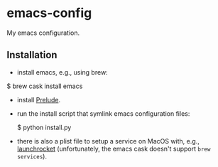 emacs-config
============

My emacs configuration.


Installation
------------

- install emacs, e.g., using brew:

$ brew cask install emacs

- install [Prelude](https://github.com/bbatsov/prelude).

- run the install script that symlink emacs configuration files:

    $ python install.py

- there is also a plist file to setup a service on MacOS with, e.g.,
  [launchrocket](https://github.com/jimbojsb/launchrocket)
  (unfortunately, the emacs cask doesn't support `brew services`).
